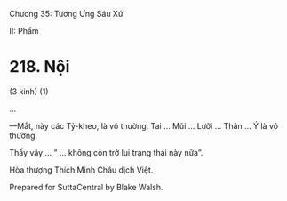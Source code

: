  

Chương 35: Tương Ưng Sáu Xứ

II: Phẩm

# 218\. Nội

(3 kinh) (1)

…

—Mắt, này các Tỷ-kheo, là vô thường. Tai … Mũi … Lưỡi … Thân … Ý là vô thường.

Thấy vậy … ” … không còn trở lui trạng thái này nữa”.

Hòa thượng Thích Minh Châu dịch Việt.

Prepared for SuttaCentral by Blake Walsh.